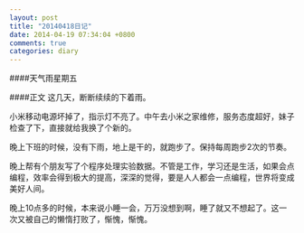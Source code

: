 ```yaml
---
layout: post
title: "20140418日记"
date: 2014-04-19 07:34:04 +0800
comments: true
categories: diary
---
```

####天气雨星期五

####正文
这几天，断断续续的下着雨。

小米移动电源坏掉了，指示灯不亮了。中午去小米之家维修，服务态度超好，妹子检查了下，直接就给我换了个新的。

晚上下班的时候，没有下雨，地上是干的，就跑步了。保持每周跑步2次的节奏。

晚上帮有个朋友写了个程序处理实验数据。不管是工作，学习还是生活，如果会点编程，效率会得到极大的提高，深深的觉得，要是人人都会一点编程，世界将变成美好人间。

晚上10点多的时候，本来说小睡一会，万万没想到啊，睡了就又不想起了。这一次又被自己的懒惰打败了，惭愧，惭愧。
